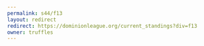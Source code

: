 ```yaml
---
permalink: s44/f13
layout: redirect
redirect: https://dominionleague.org/current_standings?div=f13
owner: truffles
---
```

